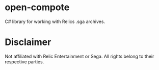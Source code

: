 # open-compote
C# library for working with Relics .sga archives.

# Disclaimer
Not affiliated with Relic Entertainment or Sega. All rights belong to their respective parties.
